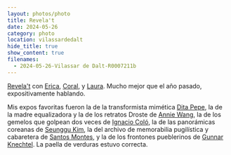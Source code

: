 ```yaml
---
layout: photos/photo
title: Revela't
date: 2024-05-26
category: photo
location: vilassardedalt
hide_title: true
show_content: true
filenames:
  - 2024-05-26-Vilassar de Dalt-R0007211b
---
```

[Revela't](https://revela-t.cat) con [Erica](https://www.ericafustero.com),
[Coral](https://www.instagram.com/somethingsburning/), y
[Laura](https://www.laurameseguer.com). Mucho mejor que el año pasado,
expositivamente hablando.  

Mis expos favoritas fueron la de la transformista mimética [Dita
Pepe](https://ditapepe.cz), la de la madre equalizadora y la de los retratos
Droste de [Annie Wang](https://artanniewang.weebly.com), la de los gemelos que
golpean dos veces de [Ignacio Coló](https://www.instagram.com/ignaciocolo), la
de las panorámicas coreanas de [Seunggu Kim](https://www.seunggukim.com), la
del archivo de memorabilia pugilística y cabaretera de [Santos
Montes](https://revela-t.cat/en/coleccion-santos-montes-eng), y la de los
frontones pueblerinos de [Gunnar Knechtel](https://gunnarknechtel.com). La
paella de verduras estuvo correcta.
